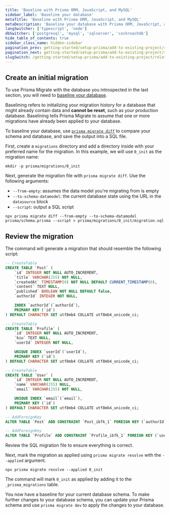 ```yaml
---
title: 'Baseline with Prisma ORM, JavaScript, and MySQL'
sidebar_label: 'Baseline your database'
metaTitle: 'Baseline with Prisma ORM, JavaScript, and MySQL'
metaDescription: 'Baseline your database with Prisma ORM, JavaScript, and MySQL'
langSwitcher: ['typescript', 'node']
dbSwitcher: ['postgresql', 'mysql', 'sqlserver', 'cockroachdb']
hide_table_of_contents: true
sidebar_class_name: hidden-sidebar
pagination_prev: getting-started/setup-prisma/add-to-existing-project/relational-databases/introspection-node-mysql
pagination_next: getting-started/setup-prisma/add-to-existing-project/relational-databases/install-prisma-client-node-mysql
slugSwitch: /getting-started/setup-prisma/add-to-existing-project/relational-databases/baseline-your-database-
---
```


## Create an initial migration

To use Prisma Migrate with the database you introspected in the last section, you will need to [baseline your database](/orm/prisma-migrate/getting-started).

Baselining refers to initializing your migration history for a database that might already contain data and **cannot be reset**, such as your production database. Baselining tells Prisma Migrate to assume that one or more migrations have already been applied to your database.

To baseline your database, use [`prisma migrate diff`](/orm/reference/prisma-cli-reference#migrate-diff) to compare your schema and database, and save the output into a SQL file.

First, create a `migrations` directory and add a directory inside with your preferred name for the migration. In this example, we will use `0_init` as the migration name:

```terminal
mkdir -p prisma/migrations/0_init
```

Next, generate the migration file with `prisma migrate diff`. Use the following arguments:

- `--from-empty`: assumes the data model you're migrating from is empty
- `--to-schema-datamodel`: the current database state using the URL in the `datasource` block
- `--script`: output a SQL script

```terminal wrap
npx prisma migrate diff --from-empty --to-schema-datamodel prisma/schema.prisma --script > prisma/migrations/0_init/migration.sql
```

## Review the migration

The command will generate a migration that should resemble the following script:

```sql file=prisma/migrations/0_init/migration.sql
-- CreateTable
CREATE TABLE `Post` (
    `id` INTEGER NOT NULL AUTO_INCREMENT,
    `title` VARCHAR(255) NOT NULL,
    `createdAt` TIMESTAMP(0) NOT NULL DEFAULT CURRENT_TIMESTAMP(0),
    `content` TEXT NULL,
    `published` BOOLEAN NOT NULL DEFAULT false,
    `authorId` INTEGER NOT NULL,

    INDEX `authorId`(`authorId`),
    PRIMARY KEY (`id`)
) DEFAULT CHARACTER SET utf8mb4 COLLATE utf8mb4_unicode_ci;

-- CreateTable
CREATE TABLE `Profile` (
    `id` INTEGER NOT NULL AUTO_INCREMENT,
    `bio` TEXT NULL,
    `userId` INTEGER NOT NULL,

    UNIQUE INDEX `userId`(`userId`),
    PRIMARY KEY (`id`)
) DEFAULT CHARACTER SET utf8mb4 COLLATE utf8mb4_unicode_ci;

-- CreateTable
CREATE TABLE `User` (
    `id` INTEGER NOT NULL AUTO_INCREMENT,
    `name` VARCHAR(255) NULL,
    `email` VARCHAR(255) NOT NULL,

    UNIQUE INDEX `email`(`email`),
    PRIMARY KEY (`id`)
) DEFAULT CHARACTER SET utf8mb4 COLLATE utf8mb4_unicode_ci;

-- AddForeignKey
ALTER TABLE `Post` ADD CONSTRAINT `Post_ibfk_1` FOREIGN KEY (`authorId`) REFERENCES `User`(`id`) ON DELETE RESTRICT ON UPDATE RESTRICT;

-- AddForeignKey
ALTER TABLE `Profile` ADD CONSTRAINT `Profile_ibfk_1` FOREIGN KEY (`userId`) REFERENCES `User`(`id`) ON DELETE RESTRICT ON UPDATE RESTRICT;
```

Review the SQL migration file to ensure everything is correct.

Next, mark the migration as applied using `prisma migrate resolve` with the `--applied` argument.

```terminal
npx prisma migrate resolve --applied 0_init
```

The command will mark `0_init` as applied by adding it to the `_prisma_migrations` table.

You now have a baseline for your current database schema. To make further changes to your database schema, you can update your Prisma schema and use `prisma migrate dev` to apply the changes to your database.